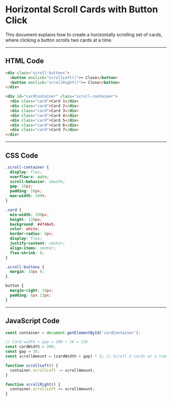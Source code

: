 
# Horizontal Scroll Cards with Button Click

This document explains how to create a horizontally scrolling set of cards, where clicking a button scrolls two cards at a time.

---

## HTML Code

```html
<div class="scroll-buttons">
  <button onclick="scrollLeft()">⬅ Close</button>
  <button onclick="scrollRight()">➡ Close</button>
</div>

<div id="cardContainer" class="scroll-container">
  <div class="card">Card 1</div>
  <div class="card">Card 2</div>
  <div class="card">Card 3</div>
  <div class="card">Card 4</div>
  <div class="card">Card 5</div>
  <div class="card">Card 6</div>
  <div class="card">Card 7</div>
</div>
```

---

## CSS Code

```css
.scroll-container {
  display: flex;
  overflow-x: auto;
  scroll-behavior: smooth;
  gap: 16px;
  padding: 10px;
  max-width: 100%;
}

.card {
  min-width: 200px;
  height: 120px;
  background: #4f46e5;
  color: white;
  border-radius: 8px;
  display: flex;
  justify-content: center;
  align-items: center;
  flex-shrink: 0;
}

.scroll-buttons {
  margin: 10px 0;
}

button {
  margin-right: 10px;
  padding: 6px 12px;
}
```

---

## JavaScript Code

```javascript
const container = document.getElementById('cardContainer');

// Card width + gap = 200 + 16 = 216
const cardWidth = 200;
const gap = 16;
const scrollAmount = (cardWidth + gap) * 2; // Scroll 2 cards at a time

function scrollLeft() {
  container.scrollLeft -= scrollAmount;
}

function scrollRight() {
  container.scrollLeft += scrollAmount;
}
```
